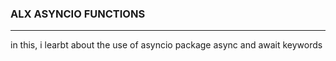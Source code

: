### ALX ASYNCIO FUNCTIONS
-----------------------------------------------------
in this, i learbt about the use of asyncio package
async and await keywords 